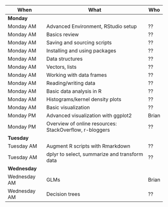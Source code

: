 | When | What  | Who   |
|-----|-------|--------|
| __Monday__ | | |
| Monday AM | Advanced Environment, RStudio setup | ?? | 
| Monday AM | Basics review | ?? | 
| Monday AM | Saving and sourcing scripts | ?? | 
| Monday AM | Installing and using packages | ?? | 
| Monday AM | Data structures | ?? | 
| Monday AM | Vectors, lists | ?? | 
| Monday AM | Working with data frames | ?? | 
| Monday AM | Reading/writing data | ?? | 
| Monday AM | Basic data analysis in R | ?? | 
| Monday AM | Histograms/kernel density plots | ?? | 
| Monday AM | Basic visualization | ?? | 
| Monday PM | Advanced visualization with ggplot2 | Brian | 
| Monday PM | Overview of online resources: StackOverflow, r-bloggers | ?? | 
| __Tuesday__ | | |
| Tuesday AM | Augment R scripts with Rmarkdown | ?? | 
| Tuesday AM | dplyr to select, summarize and transform data | ?? | 
| __Wednesday__ | | |
| Wednesday AM | GLMs | Brian | 
| Wednesday AM | Decision trees | ?? | 
